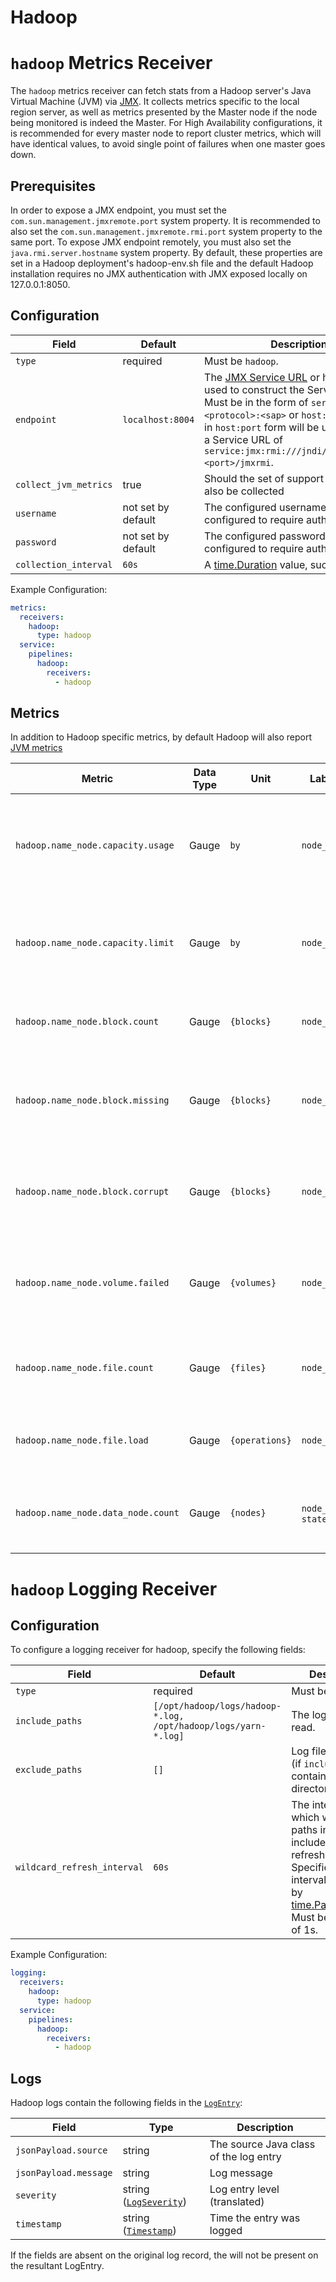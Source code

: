 # Hadoop

# `hadoop` Metrics Receiver

The `hadoop` metrics receiver can fetch stats from a Hadoop server's Java Virtual Machine (JVM) via [JMX](https://www.oracle.com/java/technologies/javase/javamanagement.html).
It collects metrics specific to the local region server, as well as metrics presented by the Master node if the node being monitored is indeed the Master. For High Availability configurations, it is recommended for every master node to report cluster metrics, which will have identical values, to avoid single point of failures when one master goes down.
## Prerequisites

In order to expose a JMX endpoint, you must set the `com.sun.management.jmxremote.port` system property. It is recommended to also set the `com.sun.management.jmxremote.rmi.port` system property to the same port. To expose JMX endpoint remotely, you must also set the `java.rmi.server.hostname` system property. By default, these properties are set in a Hadoop deployment's hadoop-env.sh file and the default Hadoop installation requires no JMX authentication with JMX exposed locally on 127.0.0.1:8050.

## Configuration

| Field                 | Default            | Description |
| ---                   | ---                | ---         |
| `type`                | required           | Must be `hadoop`. |
| `endpoint`            | `localhost:8004`   | The [JMX Service URL](https://docs.oracle.com/javase/8/docs/api/javax/management/remote/JMXServiceURL.html) or host and port used to construct the Service URL. Must be in the form of `service:jmx:<protocol>:<sap>` or `host:port`. Values in `host:port` form will be used to create a Service URL of `service:jmx:rmi:///jndi/rmi://<host>:<port>/jmxrmi`. |
| `collect_jvm_metrics` | true               | Should the set of support [JVM metrics](https://github.com/GoogleCloudPlatform/ops-agent/blob/master/docs/jvm.md#metrics) also be collected |
| `username`            | not set by default | The configured username if JMX is configured to require authentication. |
| `password`            | not set by default | The configured password if JMX is configured to require authentication. |
| `collection_interval` | `60s`              | A [time.Duration](https://pkg.go.dev/time#ParseDuration) value, such as `30s` or `5m`. |


Example Configuration:

```yaml
metrics:
  receivers:
    hadoop:
      type: hadoop
  service:
    pipelines:
      hadoop:
        receivers:
          - hadoop
```

## Metrics
In addition to Hadoop specific metrics, by default Hadoop will also report [JVM metrics](https://github.com/GoogleCloudPlatform/ops-agent/blob/master/docs/jvm.md#metrics)

| Metric                                               | Data Type      | Unit        | Labels                         | Description |
| ---                                                  | ---            | ---         | ---                            | ---         | 
| `hadoop.name_node.capacity.usage` | Gauge | `by` | `node_name` | The current used capacity across all data nodes reporting to the name node. |
| `hadoop.name_node.capacity.limit` | Gauge | `by` | `node_name` | The total capacity allotted to data nodes reporting to the name node. |
| `hadoop.name_node.block.count` | Gauge | `{blocks}` | `node_name` | The total number of blocks on the name node. |
| `hadoop.name_node.block.missing` | Gauge | `{blocks}` | `node_name` | The number of blocks reported as missing to the name node. |
| `hadoop.name_node.block.corrupt` | Gauge | `{blocks}` | `node_name` | The number of blocks reported as corrupt to the name node. |
| `hadoop.name_node.volume.failed` | Gauge | `{volumes}` | `node_name` | The number of failed volumes reported to the name node. |
| `hadoop.name_node.file.count` | Gauge | `{files}` | `node_name` | The total number of files being tracked by the name node. |
| `hadoop.name_node.file.load` | Gauge | `{operations}` | `node_name` | The current number of concurrent file accesses. |
| `hadoop.name_node.data_node.count` | Gauge | `{nodes}` | `node_name`, `state` | The number of data nodes reporting to the name node. |

# `hadoop` Logging Receiver

## Configuration

To configure a logging receiver for hadoop, specify the following fields:

| Field                 | Default                       | Description |
| ---                   | ---                           | ---         |
| `type`                | required                      | Must be `hadoop`. |
| `include_paths`       | `[/opt/hadoop/logs/hadoop-*.log, /opt/hadoop/logs/yarn-*.log]` | The log files to read. |
| `exclude_paths`       | `[]`                          | Log files to exclude (if `include_paths` contains a glob or directory). |
| `wildcard_refresh_interval` | `60s` | The interval at which wildcard file paths in include_paths are refreshed. Specified as a time interval parsable by [time.ParseDuration](https://pkg.go.dev/time#ParseDuration). Must be a multiple of 1s.|

Example Configuration:

```yaml
logging:
  receivers:
    hadoop:
      type: hadoop
  service:
    pipelines:
      hadoop:
        receivers:
          - hadoop
```

## Logs

Hadoop logs contain the following fields in the [`LogEntry`](https://cloud.google.com/logging/docs/reference/v2/rest/v2/LogEntry):

| Field | Type | Description |
| ---   | ---- | ----------- |
| `jsonPayload.source` | string | The source Java class of the log entry |
| `jsonPayload.message` | string | Log message |
| `severity` | string ([`LogSeverity`](https://cloud.google.com/logging/docs/reference/v2/rest/v2/LogEntry#LogSeverity)) | Log entry level (translated) |
| `timestamp` | string ([`Timestamp`](https://developers.google.com/protocol-buffers/docs/reference/google.protobuf#google.protobuf.Timestamp)) | Time the entry was logged |

If the fields are absent on the original log record, the will not be present on the resultant LogEntry.
